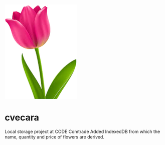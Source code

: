 ![cvecara](img/lala.png)
# cvecara
Local storage project at CODE Comtrade 
Added IndexedDB from which the name, quantity and price of flowers are derived.